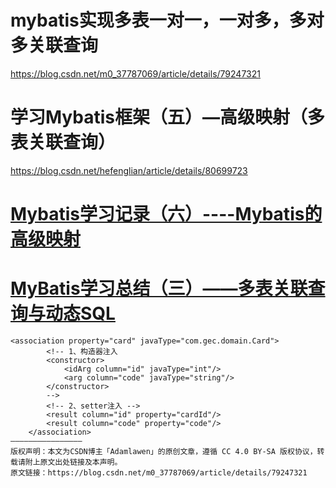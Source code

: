 # mybatis实现多表一对一，一对多，多对多关联查询

https://blog.csdn.net/m0_37787069/article/details/79247321

# 学习Mybatis框架（五）—高级映射（多表关联查询）

https://blog.csdn.net/hefenglian/article/details/80699723

# [Mybatis学习记录（六）----Mybatis的高级映射](https://www.cnblogs.com/doctorJoe/p/5291023.html)

# [MyBatis学习总结（三）——多表关联查询与动态SQL](https://www.cnblogs.com/best/p/9723085.html)



```
<association property="card" javaType="com.gec.domain.Card">
  		<!-- 1、构造器注入
		<constructor>
  			<idArg column="id" javaType="int"/>
  			<arg column="code" javaType="string"/>
  		</constructor> 
		-->
		<!-- 2、setter注入 -->
  		<result column="id" property="cardId"/>
  		<result column="code" property="code"/>
  	</association>
————————————————
版权声明：本文为CSDN博主「Adamlawen」的原创文章，遵循 CC 4.0 BY-SA 版权协议，转载请附上原文出处链接及本声明。
原文链接：https://blog.csdn.net/m0_37787069/article/details/79247321
```

